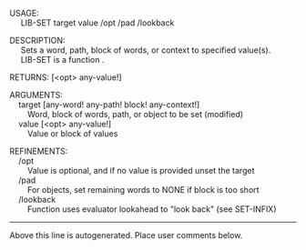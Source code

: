 USAGE:  
&nbsp;&nbsp;&nbsp;&nbsp;&nbsp;LIB-SET&nbsp;target&nbsp;value&nbsp;/opt&nbsp;/pad&nbsp;/lookback  
  
DESCRIPTION:  
&nbsp;&nbsp;&nbsp;&nbsp;&nbsp;Sets&nbsp;a&nbsp;word,&nbsp;path,&nbsp;block&nbsp;of&nbsp;words,&nbsp;or&nbsp;context&nbsp;to&nbsp;specified&nbsp;value(s).  
&nbsp;&nbsp;&nbsp;&nbsp;&nbsp;LIB-SET&nbsp;is&nbsp;a&nbsp;function&nbsp;.  
  
RETURNS:&nbsp;[&lt;opt&gt;&nbsp;any-value!]  
  
ARGUMENTS:  
&nbsp;&nbsp;&nbsp;&nbsp;target&nbsp;[any-word!&nbsp;any-path!&nbsp;block!&nbsp;any-context!]  
&nbsp;&nbsp;&nbsp;&nbsp;&nbsp;&nbsp;&nbsp;&nbsp;Word,&nbsp;block&nbsp;of&nbsp;words,&nbsp;path,&nbsp;or&nbsp;object&nbsp;to&nbsp;be&nbsp;set&nbsp;(modified)  
&nbsp;&nbsp;&nbsp;&nbsp;value&nbsp;[&lt;opt&gt;&nbsp;any-value!]  
&nbsp;&nbsp;&nbsp;&nbsp;&nbsp;&nbsp;&nbsp;&nbsp;Value&nbsp;or&nbsp;block&nbsp;of&nbsp;values  
  
REFINEMENTS:  
&nbsp;&nbsp;&nbsp;&nbsp;/opt  
&nbsp;&nbsp;&nbsp;&nbsp;&nbsp;&nbsp;&nbsp;&nbsp;Value&nbsp;is&nbsp;optional,&nbsp;and&nbsp;if&nbsp;no&nbsp;value&nbsp;is&nbsp;provided&nbsp;unset&nbsp;the&nbsp;target  
&nbsp;&nbsp;&nbsp;&nbsp;/pad  
&nbsp;&nbsp;&nbsp;&nbsp;&nbsp;&nbsp;&nbsp;&nbsp;For&nbsp;objects,&nbsp;set&nbsp;remaining&nbsp;words&nbsp;to&nbsp;NONE&nbsp;if&nbsp;block&nbsp;is&nbsp;too&nbsp;short  
&nbsp;&nbsp;&nbsp;&nbsp;/lookback  
&nbsp;&nbsp;&nbsp;&nbsp;&nbsp;&nbsp;&nbsp;&nbsp;Function&nbsp;uses&nbsp;evaluator&nbsp;lookahead&nbsp;to&nbsp;"look&nbsp;back"&nbsp;(see&nbsp;SET-INFIX)  
___
Above this line is autogenerated. Place user comments below.